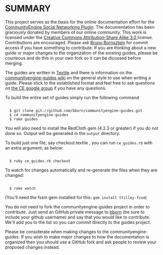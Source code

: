 SUMMARY
=======

This project serves as the basis for the online documentation effort for the [CommunityEngine Social Networking Plugin](http://communiyengine.org).  The documentation has been graciously donated by members of our online community.  This work is licensed under the [Creative Commons Attribution-Share Alike 3.0 ](http://creativecommons.org/licenses/by-sa/3.0/) license.  Contributions are encouraged.  Please ask [Bruno Bornsztein](http://github.com/bborn) for commit access if you have something to contribute.  If you are thinking about a new guide or major changes to the organization of the existing guides, please be courteous and do this in your own fork so it can be dicussed before merging. 
                                                   
The guides are written in [Textile]() and there is information on the [communityengine-guides wiki](http://wiki.github.com/bborn/communityengine-guides) on the general style to use when writing a guide.  Please stick to the established format and feel free to ask questions on [the CE google group](http://groups.google.com/group/communityengine) if you have any questions. 

To build the entire set of guides simply run the following command

<pre><code>
  $ git clone git://github.com/bborn/communityengine-guides.git
  $ cd communityengine-guides
  $ rake guides
</code></pre>
            
You will also need to install the RedCloth gem (4.2.3 or greater) if you do not done so.  Output will be generated in the `output` directory.

To build just one file, say checkout.textile , you can run `ce_guides.rb` with an extra argument, as below:

<pre><code>
  $ ruby ce_guides.rb checkout
</code></pre>

To watch for changes automatically and re-generate the files when they are changed:

<pre><code>
  $ rake watch
</code></pre>

(You'll need the fssm gem installed for this: `gem install ttilley-fssm`)

You do not need to fork the communityengine-guides project in order to contribute.  Just send an GitHub private message to [bborn](http://github.com/bborn) (be sure to include your github username) and say that you would like to contribute.  We'll add you to the list so you can commit directly to the guides project.  

Please be considerate when making changes to the communityengine-guides.  If you wish to make major changes to how the documentation is organized then you should use a GitHub fork and ask people to review your proposed changes instead.
